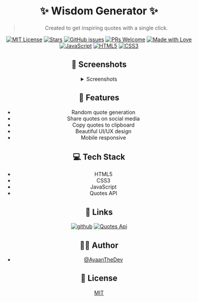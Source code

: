 <div align="center">

# ✨ Wisdom Generator ✨

> Created to get inspiring quotes with a single click.

[![MIT License](https://img.shields.io/badge/License-MIT-green.svg)](https://choosealicense.com/licenses/mit/)
[![Stars](https://img.shields.io/github/stars/ayaanthedev/Quote_Generator?style=social)](https://github.com/ayaanthedev/Quote_Generator/stargazers)
[![GitHub issues](https://img.shields.io/github/issues/ayaanthedev/Quote_Generator)](https://github.com/ayaanthedev/Quote_Generator/issues)
[![PRs Welcome](https://img.shields.io/badge/PRs-welcome-brightgreen.svg)](https://github.com/ayaanthedev/Quote_Generator/pulls)
[![Made with Love](https://img.shields.io/badge/Made%20with-Love-red.svg)](https://github.com/ayaanthedev)
[![JavaScript](https://img.shields.io/badge/JavaScript-F7DF1E?style=flat&logo=javascript&logoColor=black)](https://developer.mozilla.org/en-US/docs/Web/JavaScript)
[![HTML5](https://img.shields.io/badge/HTML5-E34F26?style=flat&logo=html5&logoColor=white)](https://developer.mozilla.org/en-US/docs/Web/HTML)
[![CSS3](https://img.shields.io/badge/CSS3-1572B6?style=flat&logo=css3&logoColor=white)](https://developer.mozilla.org/en-US/docs/Web/CSS)

## 📸 Screenshots

<details>

<summary>Screenshots</summary>


![App Screenshot](https://raw.githubusercontent.com/ayaanthedev/Quote_Generator/refs/heads/main/assets/screenshots/screenshot%201.png)

![App ScreenShot](https://raw.githubusercontent.com/ayaanthedev/Quote_Generator/refs/heads/main/assets/screenshots/screenshot%202.png)

![App ScreenShot](https://raw.githubusercontent.com/ayaanthedev/Quote_Generator/refs/heads/main/assets/screenshots/screen%20shot%203.png)

![App ScreenShot](https://raw.githubusercontent.com/ayaanthedev/Quote_Generator/refs/heads/main/assets/screenshots/screen%20shot%204.png)

</details>








## 🚀 Features

- Random quote generation
- Share quotes on social media
- Copy quotes to clipboard
- Beautiful UI/UX design
- Mobile responsive

## 💻 Tech Stack

- HTML5
- CSS3
- JavaScript
- Quotes API

## 🔗 Links


[![github](https://img.shields.io/badge/GitHub-100000?style=for-the-badge&logo=github&logoColor=white)](https://github.com/ayaanthedev)
[![Quotes Api]((https://img.shields.io/static/v1?label=API&message=used&color=blue))](https://github.com/well300/quotes-api)
## 👨‍💻 Author

- [@AyaanTheDev](https://www.github.com/ayaanthedev)

## 📄 License

[MIT](https://choosealicense.com/licenses/mit/)

</div>